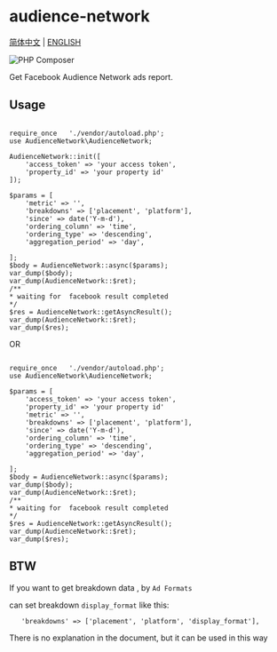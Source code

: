 # audience-network

[简体中文](README.md) | [ENGLISH](README_EN.md)

![PHP Composer](https://github.com/xuanskyer/audience-network/workflows/PHP%20Composer/badge.svg?branch=master)

Get Facebook Audience Network ads report.

## Usage

```

require_once   './vendor/autoload.php';
use AudienceNetwork\AudienceNetwork;

AudienceNetwork::init([
    'access_token' => 'your access token',
    'property_id' => 'your property id'
]);

$params = [
    'metric' => '',
    'breakdowns' => ['placement', 'platform'],
    'since' => date('Y-m-d'),
    'ordering_column' => 'time',
    'ordering_type' => 'descending',
    'aggregation_period' => 'day',

];
$body = AudienceNetwork::async($params);
var_dump($body);
var_dump(AudienceNetwork::$ret);
/**
* waiting for  facebook result completed
*/
$res = AudienceNetwork::getAsyncResult();
var_dump(AudienceNetwork::$ret);
var_dump($res);
```

OR 


```

require_once   './vendor/autoload.php';
use AudienceNetwork\AudienceNetwork;

$params = [
    'access_token' => 'your access token',
    'property_id' => 'your property id'
    'metric' => '',
    'breakdowns' => ['placement', 'platform'],
    'since' => date('Y-m-d'),
    'ordering_column' => 'time',
    'ordering_type' => 'descending',
    'aggregation_period' => 'day',

];
$body = AudienceNetwork::async($params);
var_dump($body);
var_dump(AudienceNetwork::$ret);
/**
* waiting for  facebook result completed
*/
$res = AudienceNetwork::getAsyncResult();
var_dump(AudienceNetwork::$ret);
var_dump($res);
```

## BTW

If you want to get breakdown data , by `Ad Formats`

can set breakdown `display_format` like this:

```
   'breakdowns' => ['placement', 'platform', 'display_format'],
```

There is no explanation in the document, but it can be used in this way
